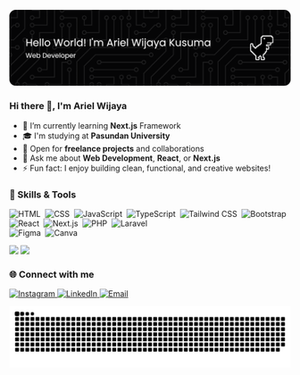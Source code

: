 ![Ariel Wijaya](img/github-header-banner.png)

<!-- ## Hello World! I'm Ariel Wijaya Kusuma 👋 -->

<!--
**Naksuuuu/Naksuuuu** is a ✨ _special_ ✨ repository because its `README.md` (this file) appears on your GitHub profile.

Here are some ideas to get you started:

- 🔭 I’m currently working on ...
- 🌱 I’m currently learning ...
- 👯 I’m looking to collaborate on ...
- 🤔 I’m looking for help with ...
- 💬 Ask me about ...
- 📫 How to reach me: ...
- 😄 Pronouns: ...
- ⚡ Fun fact: ...
-->

### Hi there 👋, I'm Ariel Wijaya

- 🌱 I’m currently learning **Next.js** Framework
- 🎓 I'm studying at **Pasundan University**
- 💼 Open for **freelance projects** and collaborations
- 💬 Ask me about **Web Development**, **React**, or **Next.js**
- ⚡ Fun fact: I enjoy building clean, functional, and creative websites!

### 🧠 Skills & Tools

![HTML](https://img.shields.io/badge/-HTML-05122A?style=flat&logo=html5)&nbsp;
![CSS](https://img.shields.io/badge/-CSS-05122A?style=flat&logo=css&logoColor=1572B6)&nbsp;
![JavaScript](https://img.shields.io/badge/-JavaScript-05122A?style=flat&logo=javascript)&nbsp;
![TypeScript](https://img.shields.io/badge/-TypeScript-05122A?style=flat&logo=typescript)&nbsp;
![Tailwind CSS](https://img.shields.io/badge/-Tailwind%20CSS-05122A?style=flat&logo=tailwindcss)&nbsp;
![Bootstrap](https://img.shields.io/badge/-Bootstrap-05122A?style=flat&logo=bootstrap&logoColor=563D7C)&nbsp;\
![React](https://img.shields.io/badge/-React-05122A?style=flat&logo=react)&nbsp;
![Next.js](https://img.shields.io/badge/-Next.js-05122A?style=flat&logo=next.js)&nbsp;
![PHP](https://img.shields.io/badge/-PHP-05122A?style=flat&logo=php)&nbsp;
![Laravel](https://img.shields.io/badge/-Laravel-05122A?style=flat&logo=laravel)&nbsp;\
![Figma](https://img.shields.io/badge/-Figma-05122A?style=flat&logo=figma)&nbsp;
![Canva](https://img.shields.io/badge/-Canva-05122A?style=flat&logo=canva)

<p align="start">
  <img src="https://github-readme-stats-ten-tau-2o0jkvo5zs.vercel.app/api?username=Naksuuuu&show_icons=true&theme=tokyonight&include_all_commits=true&count_private=true" height="165"/>
  <img src="https://github-readme-stats-ten-tau-2o0jkvo5zs.vercel.app/api/top-langs/?username=Naksuuuu&layout=compact&theme=tokyonight" height="165"/>
</p>

### 🌐 Connect with me

<p align="left">
  <a href="https://www.instagram.com/ariellwijayaa/" target="_blank">
    <img src="https://img.shields.io/badge/-Instagram-05122A?style=flat&logo=instagram" alt="Instagram"/>
  </a>
  <a href="https://www.linkedin.com/in/ariel-wijaya-kusuma" target="_blank">
    <img src="https://img.shields.io/badge/-LinkedIn-05122A?style=flat&logo=linkedin" alt="LinkedIn"/>
  </a>
  <a href="mailto:arielkusuma17@gmail.com" target="_blank">
    <img src="https://img.shields.io/badge/-Email-05122A?style=flat&logo=gmail" alt="Email"/>
  </a>
</p>

<p align="center">
  <img src="img/snake.svg" alt="GitHub Snake Animation" />
</p>

